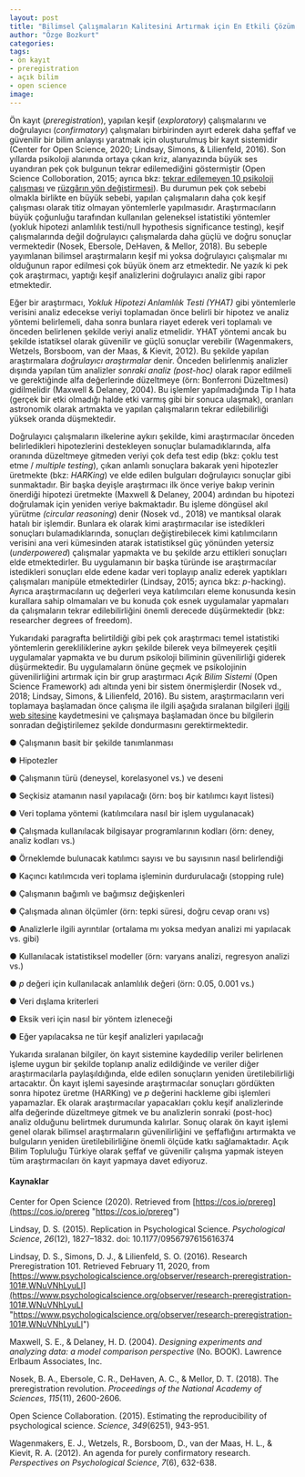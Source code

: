 ```yaml
---
layout: post
title: "Bilimsel Çalışmaların Kalitesini Artırmak için En Etkili Çözüm: Ön Kayıt (_Preregistration_) ve Doğrulayıcı (_Confirmatory_) Çalışmalar"
author: "Özge Bozkurt"
categories:
tags:
- ön kayıt
- preregistration
- açık bilim
- open science
image:
---
```


Ön kayıt (_preregistration_), yapılan keşif (_exploratory_) çalışmalarını ve doğrulayıcı (_confirmatory_) çalışmaları birbirinden ayırt ederek daha şeffaf ve güvenilir bir bilim anlayışı yaratmak için oluşturulmuş bir kayıt sistemidir (Center for Open Science, 2020; Lindsay, Simons, & Lilienfeld, 2016). Son yıllarda psikoloji alanında ortaya çıkan kriz, alanyazında büyük ses uyandıran pek çok bulgunun tekrar edilemediğini göstermiştir (Open Science Colloboration, 2015; ayrıca bkz: [tekrar edilemeyen 10 psikoloji çalışması](https://acikbilimtt.github.io/tekrarlanamayan-calismalar.html) ve [rüzgârın yön değiştirmesi](https://acikbilimtt.github.io/burada-olan-sey-ruzgarin-yon-degistirmesi.html)). Bu durumun pek çok sebebi olmakla birlikte en büyük sebebi, yapılan çalışmaların daha çok keşif çalışması olarak titiz olmayan yöntemlerle yapılmasıdır. Araştırmacıların büyük çoğunluğu tarafından kullanılan geleneksel istatistiki yöntemler (yokluk hipotezi anlamlılık testi/null hypothesis significance testing), keşif çalışmalarında değil doğrulayıcı çalışmalarda daha güçlü ve doğru sonuçlar vermektedir (Nosek, Ebersole, DeHaven, & Mellor, 2018). Bu sebeple yayımlanan bilimsel araştırmaların keşif mi yoksa doğrulayıcı çalışmalar mı olduğunun rapor edilmesi çok büyük önem arz etmektedir. Ne yazık ki pek çok araştırmacı, yaptığı keşif analizlerini doğrulayıcı analiz gibi rapor etmektedir.

Eğer bir araştırmacı, _Yokluk Hipotezi Anlamlılık Testi (YHAT)_ gibi yöntemlerle verisini analiz edecekse veriyi toplamadan önce belirli bir hipotez ve analiz yöntemi belirlemeli, daha sonra bunlara riayet ederek veri toplamalı ve önceden belirlenen şekilde veriyi analiz etmelidir. YHAT yöntemi ancak bu şekilde istatiksel olarak güvenilir ve güçlü sonuçlar verebilir (Wagenmakers, Wetzels, Borsboom, van der Maas, & Kievit, 2012). Bu şekilde yapılan araştırmalara _doğrulayıcı araştırmalar_ denir. Önceden belirlenmiş analizler dışında yapılan tüm analizler _sonraki analiz (post-hoc)_ olarak rapor edilmeli ve gerektiğinde alfa değerlerinde düzeltmeye (örn: Bonferroni Düzeltmesi) gidilmelidir (Maxwell & Delaney, 2004). Bu işlemler yapılmadığında Tip I hata (gerçek bir etki olmadığı halde etki varmış gibi bir sonuca ulaşmak), oranları astronomik olarak artmakta ve yapılan çalışmaların tekrar edilebilirliği yüksek oranda düşmektedir.

Doğrulayıcı çalışmaların ilkelerine aykırı şekilde, kimi araştırmacılar önceden belirledikleri hipotezlerini destekleyen sonuçlar bulamadıklarında, alfa oranında düzeltmeye gitmeden veriyi çok defa test edip (bkz: çoklu test etme / _multiple testing_), çıkan anlamlı sonuçlara bakarak yeni hipotezler üretmekte (bkz: _HARKing_) ve elde edilen bulguları doğrulayıcı sonuçlar gibi sunmaktadır. Bir başka deyişle araştırmacı ilk önce veriye bakıp verinin önerdiği hipotezi üretmekte (Maxwell & Delaney, 2004) ardından bu hipotezi doğrulamak için yeniden veriye bakmaktadır. Bu işleme döngüsel akıl yürütme _(circular reasoning_) denir (Nosek vd., 2018) ve mantıksal olarak hatalı bir işlemdir. Bunlara ek olarak kimi araştırmacılar ise istedikleri sonuçları bulamadıklarında, sonuçları değiştirebilecek kimi katılımcıların verisini ana veri kümesinden atarak istatistiksel güç yönünden yetersiz (_underpowered_) çalışmalar yapmakta ve bu şekilde arzu ettikleri sonuçları elde etmektedirler. Bu uygulamanın bir başka türünde ise araştırmacılar istedikleri sonuçları elde edene kadar veri toplayıp analiz ederek yaptıkları çalışmaları manipüle etmektedirler (Lindsay, 2015; ayrıca bkz: _p_-hacking). Ayrıca araştırmacıların uç değerleri veya katılımcıları eleme konusunda kesin kurallara sahip olmamaları ve bu konuda çok esnek uygulamalar yapmaları da çalışmaların tekrar edilebilirliğini önemli derecede düşürmektedir (bkz: researcher degrees of freedom).

Yukarıdaki paragrafta belirtildiği gibi pek çok araştırmacı temel istatistiki yöntemlerin gerekliliklerine aykırı şekilde bilerek veya bilmeyerek çeşitli uygulamalar yapmakta ve bu durum psikoloji biliminin güvenilirliği giderek düşürmektedir. Bu uygulamaların önüne geçmek ve psikolojinin güvenilirliğini artırmak için bir grup araştırmacı _Açık Bilim Sistemi_ (Open Science Framework) adı altında yeni bir sistem önermişlerdir (Nosek vd., 2018; Lindsay, Simons, & Lilienfeld, 2016). Bu sistem, araştırmacıların veri toplamaya başlamadan önce çalışma ile ilgili aşağıda sıralanan bilgileri [ilgili web sitesine](https://osf.io/prereg/) kaydetmesini ve çalışmaya başlamadan önce bu bilgilerin sonradan değiştirilemez şekilde dondurmasını gerektirmektedir.

● Çalışmanın basit bir şekilde tanımlanması

● Hipotezler

● Çalışmanın türü (deneysel, korelasyonel vs.) ve deseni

● Seçkisiz atamanın nasıl yapılacağı (örn: boş bir katılımcı kayıt listesi)

● Veri toplama yöntemi (katılımcılara nasıl bir işlem uygulanacak)

● Çalışmada kullanılacak bilgisayar programlarının kodları (örn: deney, analiz kodları vs.)

● Örneklemde bulunacak katılımcı sayısı ve bu sayısının nasıl belirlendiği

● Kaçıncı katılımcıda veri toplama işleminin durdurulacağı (stopping rule)

● Çalışmanın bağımlı ve bağımsız değişkenleri

● Çalışmada alınan ölçümler (örn: tepki süresi, doğru cevap oranı vs)

● Analizlerle ilgili ayrıntılar (ortalama mı yoksa medyan analizi mi yapılacak vs. gibi)

● Kullanılacak istatistiksel modeller (örn: varyans analizi, regresyon analizi vs.)

● _p_ değeri için kullanılacak anlamlılık değeri (örn: 0.05, 0.001 vs.)

● Veri dışlama kriterleri

● Eksik veri için nasıl bir yöntem izleneceği

● Eğer yapılacaksa ne tür keşif analizleri yapılacağı

Yukarıda sıralanan bilgiler, ön kayıt sistemine kaydedilip veriler belirlenen işleme uygun bir şekilde toplanıp analiz edildiğinde ve veriler diğer araştırmacılarla paylaşıldığında, elde edilen sonuçların yeniden üretilebilirliği artacaktır. Ön kayıt işlemi sayesinde araştırmacılar sonuçları gördükten sonra hipotez üretme (HARKing) ve _p_ değerini hackleme gibi işlemleri yapamazlar. Ek olarak araştırmacılar yapacakları çoklu keşif analizlerinde alfa değerinde düzeltmeye gitmek ve bu analizlerin sonraki (post-hoc) analiz olduğunu belirtmek durumunda kalırlar. Sonuç olarak ön kayıt işlemi genel olarak bilimsel araştırmaların güvenilirliğini ve şeffaflığını artırmakta ve bulguların yeniden üretilebilirliğine önemli ölçüde katkı sağlamaktadır. Açık Bilim Topluluğu Türkiye olarak şeffaf ve güvenilir çalışma yapmak isteyen tüm araştırmacıları ön kayıt yapmaya davet ediyoruz.

#### Kaynaklar

Center for Open Science (2020). Retrieved from [https://cos.io/prereg](https://cos.io/prereg "https://cos.io/prereg")

Lindsay, D. S. (2015). Replication in Psychological Science. _Psychological Science_, _26_(12), 1827–1832. doi: 10.1177/0956797615616374

Lindsay, D. S., Simons, D. J., & Lilienfeld, S. O. (2016). Research Preregistration 101. Retrieved February 11, 2020, from [https://www.psychologicalscience.org/observer/research-preregistration-101#.WNuVNhLyuLI](https://www.psychologicalscience.org/observer/research-preregistration-101#.WNuVNhLyuLI "https://www.psychologicalscience.org/observer/research-preregistration-101#.WNuVNhLyuLI")

Maxwell, S. E., & Delaney, H. D. (2004). _Designing experiments and analyzing data: a model comparison perspective_ (No. BOOK). Lawrence Erlbaum Associates, Inc.

Nosek, B. A., Ebersole, C. R., DeHaven, A. C., & Mellor, D. T. (2018). The preregistration revolution. _Proceedings of the National Academy of Sciences_, _115_(11), 2600-2606.

Open Science Collaboration. (2015). Estimating the reproducibility of psychological science. _Science_, _349_(6251), 943-951.

Wagenmakers, E. J., Wetzels, R., Borsboom, D., van der Maas, H. L., & Kievit, R. A. (2012). An agenda for purely confirmatory research. _Perspectives on Psychological Science_, _7_(6), 632-638.
